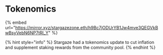 # Tokenomics

{% embed url="https://mirror.xyz/stargazezone.eth/h9Bc7jODUrYB1Jw4mve3QEGVkBwBsyVebN6NP7tRl_Y" %}

{% hint style="info" %}
Stargaze had a tokenomics update to cut inflation and supplement staking rewards from the community pool.
{% endhint %}
